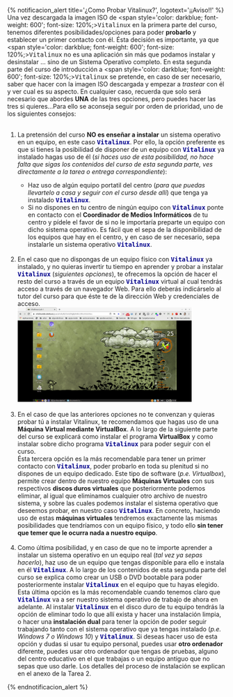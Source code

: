 {% notificacion_alert title='¿Como Probar Vitalinux?', logotext='¡¡Aviso!!' %}
Una vez descargada la imagen ISO de <span style='color: darkblue; font-weight: 600'; font-size: 120%;><tt>Vitalinux</tt></span> en la primera parte del curso, tenemos diferentes posibilidades/opciones para poder <b>probarlo</b> y establecer un primer contacto con él.  Ésta decisión es importante, ya que <span style='color: darkblue; font-weight: 600'; font-size: 120%;><tt>Vitalinux</tt></span> no es una aplicación sin más que podamos instalar y desinstalar ... sino de un Sistema Operativo completo. En esta segunda parte del curso de introducción a <span style='color: darkblue; font-weight: 600'; font-size: 120%;><tt>Vitalinux</tt></span> se pretende, en caso de ser necesario, saber que hacer con la imagen ISO descargada y empezar a <em>trastear</em> con él y ver cual es su aspecto. En cualquier caso, recuerda que solo será necesario que abordes <b>UNA</b> de las tres opciones, pero puedes hacer las tres si quieres...Para ello se aconseja seguir por orden de prioridad, uno de los siguientes consejos:
<br/><br/>
<ol>
<li>
La pretensión del curso <b>NO es enseñar a instalar</b> un sistema operativo en un equipo, en este caso <span style='color: darkblue; font-weight: 600'; font-size: 120%;><tt>Vitalinux</tt></span>.  Por ello, la opción preferente es que si tienes la posibilidad de disponer de un equipo con <span style='color: darkblue; font-weight: 600'; font-size: 120%;><tt>Vitalinux</tt></span> ya instalado hagas uso de él (<em>si haces uso de esta posibilidad, no hace falta que sigas los contenidos del curso de esta segunda parte, ves directamente a la tarea o entrega correspondiente</em>):
</li>
<ul>
<li>Haz uso de algún equipo portatil del centro (<em>para que puedas llevartelo a casa y seguir con el curso desde allí</em>) que tenga ya instalado <span style='color: darkblue; font-weight: 600'; font-size: 120%;><tt>Vitalinux</tt></span>.
</li>
<li>Si no dispones en tu centro de ningún equipo con <span style='color: darkblue; font-weight: 600'; font-size: 120%;><tt>Vitalinux</tt></span> ponte en contacto con el <b>Coordinador de Medios Informáticos</b> de tu centro y pídele el favor de si no le importaría preparte un equipo con dicho sistema operativo.  Es fácil que el sepa de la disponibilidad de los equipos que hay en el centro, y en caso de ser necesario, sepa instalarle un sistema operativo <span style='color: darkblue; font-weight: 600'; font-size: 120%;><tt>Vitalinux</tt></span>.
</li>
</ul>
<br/>
<li>
En el caso que no dispongas de un equipo físico con <span style='color: darkblue; font-weight: 600'; font-size: 120%;><tt>Vitalinux</tt></span> ya instalado, y no quieras invertir tu tiempo en aprender y probar a instalar <span style='color: darkblue; font-weight: 600'; font-size: 120%;><tt>Vitalinux</tt></span> (<i>siguientes opciones</i>), te ofrecemos la opción de hacer el resto del curso a través de un equipo <span style='color: darkblue; font-weight: 600'; font-size: 120%;><tt>Vitalinux</tt></span> virtual al cual tendrás acceso a través de un navegador Web.  Para ello deberás indicárselo al tutor del curso para que éste te de la dirección Web y credenciales de acceso.
<br>
<img src='../img/vx-vitalinux-guacamole.png' width='400'>
</li>
<br/>
<li>En el caso de que las anteriores opciones no te convenzan y quieras probar tú a instalar Vitalinux, te recomendamos que hagas uso de una <b>Máquina Virtual mediante VirtualBox</b>.  A lo largo de la siguiente parte del curso se explicará como instalar el programa <b>VirtualBox</b> y como instalar sobre dicho programa <span style='color: darkblue; font-weight: 600'; font-size: 120%;><tt>Vitalinux</tt></span> para poder seguir con el curso.
<br>
Ésta tercera opción es la más recomendable para tener un primer contacto con <span style='color: darkblue; font-weight: 600'; font-size: 120%;><tt>Vitalinux</tt></span>, poder probarlo en toda su plenitud si no dispones de un equipo dedicado.  Este tipo de software (<em>p.e. Virtualbox</em>), permite crear dentro de nuestro equipo <b>Máquinas Virtuales</b> con sus respectivos <b>discos duros virtuales</b> que posteriormente podemos eliminar, al igual que eliminamos cualquier otro archivo de nuestro sistema, y sobre las cuales podemos instalar el sistema operativo que deseemos probar, en nuestro caso <span style='color: darkblue; font-weight: 600'; font-size: 120%;><tt>Vitalinux</tt></span>.   En concreto, haciendo uso de estas <b>máquinas virtuales</b> tendremos exactamente las mismas posibilidades que tendríamos con un equipo físico, y todo ello <b>sin tener que temer que le ocurra nada a nuestro equipo</b>.
</li>
<br>
<li>Como última posibilidad, y en caso de que no te importe aprender a instalar un sistema operativo en un equipo real (<em>tal vez ya sepas hacerlo</em>), haz uso de un equipo que tengas disponible para ello e instala en él <span style='color: darkblue; font-weight: 600'; font-size: 120%;><tt>Vitalinux</tt></span>.  A lo largo de los contenidos de esta segunda parte del curso se explica como crear un USB o DVD bootable para poder posteriormente instalar <span style='color: darkblue; font-weight: 600'; font-size: 120%;><tt>Vitalinux</tt></span> en el equipo que tu hayas elegido.
<br>
Esta última opción es la más recomendable cuando tenemos claro que <span style='color: darkblue; font-weight: 600'; font-size: 120%;><tt>Vitalinux</tt></span> va a ser nuestro sistema operativo de trabajo de ahora en adelante.  Al instalar <span style='color: darkblue; font-weight: 600'; font-size: 120%;><tt>Vitalinux</tt></span> en el disco duro de tu equipo tendrás la opción de eliminar todo lo que allí exista y hacer una instalación limpia, o hacer una <b>instalación dual</b> para tener la opción de poder seguir trabajando tanto con el sistema operativo que ya tengas instalado (<em>p.e. Windows 7 o Windows 10</em>) y <span style='color: darkblue; font-weight: 600'; font-size: 120%;><tt>Vitalinux</tt></span>.  Si deseas hacer uso de esta opción y dudas si usar tu equipo personal, puedes usar <b>otro ordenador</b> diferente, puedes usar otro ordenador que tengas de pruebas, alguno del centro educativo en el que trabajas o un equipo antiguo que no sepas que uso darle. Los detalles del proceso de instalación se explican en el anexo de la Tarea 2.
</li>
</ol>
{% endnotificacion_alert %}


















